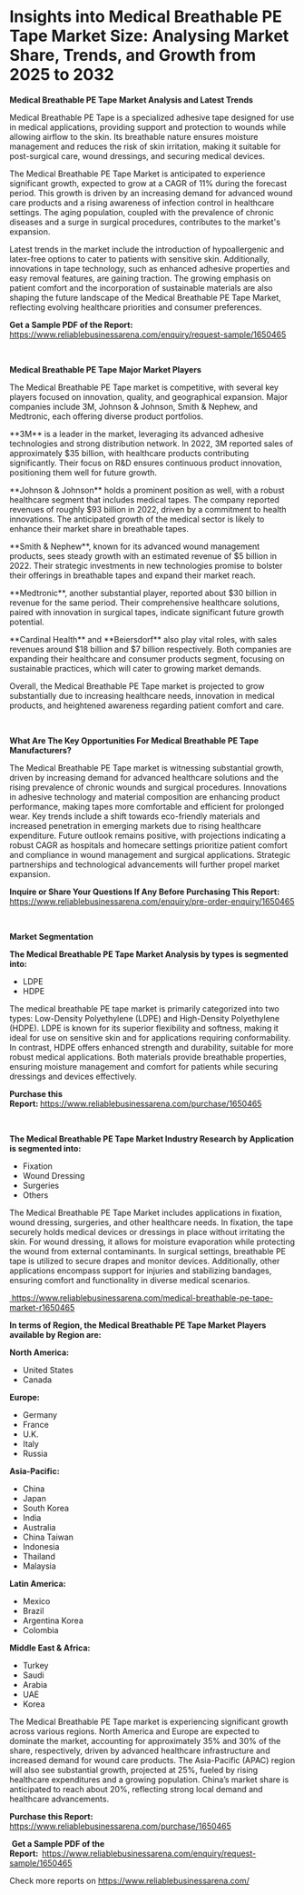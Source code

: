 <p><h1>Insights into Medical Breathable PE Tape Market Size: Analysing Market Share, Trends, and Growth from 2025 to 2032</h1></p><p><strong>Medical Breathable PE Tape Market Analysis and Latest Trends</strong></p>
<p><p>Medical Breathable PE Tape is a specialized adhesive tape designed for use in medical applications, providing support and protection to wounds while allowing airflow to the skin. Its breathable nature ensures moisture management and reduces the risk of skin irritation, making it suitable for post-surgical care, wound dressings, and securing medical devices.</p><p>The Medical Breathable PE Tape Market is anticipated to experience significant growth, expected to grow at a CAGR of 11% during the forecast period. This growth is driven by an increasing demand for advanced wound care products and a rising awareness of infection control in healthcare settings. The aging population, coupled with the prevalence of chronic diseases and a surge in surgical procedures, contributes to the market's expansion.</p><p>Latest trends in the market include the introduction of hypoallergenic and latex-free options to cater to patients with sensitive skin. Additionally, innovations in tape technology, such as enhanced adhesive properties and easy removal features, are gaining traction. The growing emphasis on patient comfort and the incorporation of sustainable materials are also shaping the future landscape of the Medical Breathable PE Tape Market, reflecting evolving healthcare priorities and consumer preferences.</p></p>
<p><strong>Get a Sample PDF of the Report:&nbsp;</strong> <a href="https://www.reliablebusinessarena.com/enquiry/request-sample/1650465?utm_campaign=2033&utm_medium=2&utm_source=Github&utm_content=ia&utm_term=23032025&utm_id=medical-breathable-pe-tape">https://www.reliablebusinessarena.com/enquiry/request-sample/1650465</a></p>
<p>&nbsp;</p>
<p><strong>Medical Breathable PE Tape Major Market Players</strong></p>
<p><p>The Medical Breathable PE Tape market is competitive, with several key players focused on innovation, quality, and geographical expansion. Major companies include 3M, Johnson & Johnson, Smith & Nephew, and Medtronic, each offering diverse product portfolios.</p><p>**3M** is a leader in the market, leveraging its advanced adhesive technologies and strong distribution network. In 2022, 3M reported sales of approximately $35 billion, with healthcare products contributing significantly. Their focus on R&D ensures continuous product innovation, positioning them well for future growth.</p><p>**Johnson & Johnson** holds a prominent position as well, with a robust healthcare segment that includes medical tapes. The company reported revenues of roughly $93 billion in 2022, driven by a commitment to health innovations. The anticipated growth of the medical sector is likely to enhance their market share in breathable tapes.</p><p>**Smith & Nephew**, known for its advanced wound management products, sees steady growth with an estimated revenue of $5 billion in 2022. Their strategic investments in new technologies promise to bolster their offerings in breathable tapes and expand their market reach.</p><p>**Medtronic**, another substantial player, reported about $30 billion in revenue for the same period. Their comprehensive healthcare solutions, paired with innovation in surgical tapes, indicate significant future growth potential.</p><p>**Cardinal Health** and **Beiersdorf** also play vital roles, with sales revenues around $18 billion and $7 billion respectively. Both companies are expanding their healthcare and consumer products segment, focusing on sustainable practices, which will cater to growing market demands.</p><p>Overall, the Medical Breathable PE Tape market is projected to grow substantially due to increasing healthcare needs, innovation in medical products, and heightened awareness regarding patient comfort and care.</p></p>
<p>&nbsp;</p>
<p><strong>What Are The Key Opportunities For Medical Breathable PE Tape Manufacturers?</strong></p>
<p><p>The Medical Breathable PE Tape market is witnessing substantial growth, driven by increasing demand for advanced healthcare solutions and the rising prevalence of chronic wounds and surgical procedures. Innovations in adhesive technology and material composition are enhancing product performance, making tapes more comfortable and efficient for prolonged wear. Key trends include a shift towards eco-friendly materials and increased penetration in emerging markets due to rising healthcare expenditure. Future outlook remains positive, with projections indicating a robust CAGR as hospitals and homecare settings prioritize patient comfort and compliance in wound management and surgical applications. Strategic partnerships and technological advancements will further propel market expansion.</p></p>
<p><strong>Inquire or Share Your Questions If Any Before Purchasing This Report:</strong> <a href="https://www.reliablebusinessarena.com/enquiry/pre-order-enquiry/1650465?utm_campaign=2033&utm_medium=2&utm_source=Github&utm_content=ia&utm_term=23032025&utm_id=medical-breathable-pe-tape">https://www.reliablebusinessarena.com/enquiry/pre-order-enquiry/1650465</a></p>
<p>&nbsp;</p>
<p><strong>Market Segmentation</strong></p>
<p><strong>The Medical Breathable PE Tape Market Analysis by types is segmented into:</strong></p>
<p><ul><li>LDPE</li><li>HDPE</li></ul></p>
<p><p>The medical breathable PE tape market is primarily categorized into two types: Low-Density Polyethylene (LDPE) and High-Density Polyethylene (HDPE). LDPE is known for its superior flexibility and softness, making it ideal for use on sensitive skin and for applications requiring conformability. In contrast, HDPE offers enhanced strength and durability, suitable for more robust medical applications. Both materials provide breathable properties, ensuring moisture management and comfort for patients while securing dressings and devices effectively.</p></p>
<p><strong>Purchase this Report:&nbsp;</strong><a href="https://www.reliablebusinessarena.com/purchase/1650465?utm_campaign=2033&utm_medium=2&utm_source=Github&utm_content=ia&utm_term=23032025&utm_id=medical-breathable-pe-tape">https://www.reliablebusinessarena.com/purchase/1650465</a></p>
<p>&nbsp;</p>
<p><strong>The Medical Breathable PE Tape Market Industry Research by Application is segmented into:</strong></p>
<p><ul><li>Fixation</li><li>Wound Dressing</li><li>Surgeries</li><li>Others</li></ul></p>
<p><p>The Medical Breathable PE Tape Market includes applications in fixation, wound dressing, surgeries, and other healthcare needs. In fixation, the tape securely holds medical devices or dressings in place without irritating the skin. For wound dressing, it allows for moisture evaporation while protecting the wound from external contaminants. In surgical settings, breathable PE tape is utilized to secure drapes and monitor devices. Additionally, other applications encompass support for injuries and stabilizing bandages, ensuring comfort and functionality in diverse medical scenarios.</p></p>
<p><a href="https://www.reliablebusinessarena.com/medical-breathable-pe-tape-market-r1650465?utm_campaign=2033&utm_medium=2&utm_source=Github&utm_content=ia&utm_term=23032025&utm_id=medical-breathable-pe-tape">&nbsp;https://www.reliablebusinessarena.com/medical-breathable-pe-tape-market-r1650465</a></p>
<p><strong>In terms of Region, the Medical Breathable PE Tape Market Players available by Region are:</strong></p>
<p>
    <p> <strong> North America: </strong>
        <ul>
            <li>United States</li>
            <li>Canada</li>
        </ul>
        </p> 
    <p> <strong> Europe: </strong>
        <ul>
            <li>Germany</li>
            <li>France</li>
            <li>U.K.</li>
            <li>Italy</li>
            <li>Russia</li>
        </ul>
        </p> 
    <p> <strong> Asia-Pacific: </strong>
        <ul>
            <li>China</li>
            <li>Japan</li>
            <li>South Korea</li>
            <li>India</li>
            <li>Australia</li>
            <li>China Taiwan</li>
            <li>Indonesia</li>
            <li>Thailand</li>
            <li>Malaysia</li>
        </ul>
        </p> 
    <p> <strong> Latin America: </strong>
        <ul>
            <li>Mexico</li>
            <li>Brazil</li>
            <li>Argentina Korea</li>
            <li>Colombia</li>
        </ul>
        </p> 
    <p> <strong> Middle East & Africa: </strong>
        <ul>
            <li>Turkey</li>
            <li>Saudi</li>
            <li>Arabia</li>
            <li>UAE</li>
            <li>Korea</li>
        </ul>
    </p>
    </p>
<p><p>The Medical Breathable PE Tape market is experiencing significant growth across various regions. North America and Europe are expected to dominate the market, accounting for approximately 35% and 30% of the share, respectively, driven by advanced healthcare infrastructure and increased demand for wound care products. The Asia-Pacific (APAC) region will also see substantial growth, projected at 25%, fueled by rising healthcare expenditures and a growing population. China’s market share is anticipated to reach about 20%, reflecting strong local demand and healthcare advancements.</p></p>
<p><strong>Purchase this Report: </strong><a href="https://www.reliablebusinessarena.com/purchase/1650465?utm_campaign=2033&utm_medium=2&utm_source=Github&utm_content=ia&utm_term=23032025&utm_id=medical-breathable-pe-tape">https://www.reliablebusinessarena.com/purchase/1650465</a></p>
<p>&nbsp;<strong>Get a Sample PDF of the Report:&nbsp;&nbsp;</strong><a href="https://www.reliablebusinessarena.com/enquiry/request-sample/1650465?utm_campaign=2033&utm_medium=2&utm_source=Github&utm_content=ia&utm_term=23032025&utm_id=medical-breathable-pe-tape">https://www.reliablebusinessarena.com/enquiry/request-sample/1650465</a></p>
<p><strong></strong></p>
<p>Check more reports on <a href="https://www.reliablebusinessarena.com/?utm_campaign=2033&utm_medium=2&utm_source=Github&utm_content=ia&utm_term=23032025&utm_id=medical-breathable-pe-tape">https://www.reliablebusinessarena.com/</a></p>